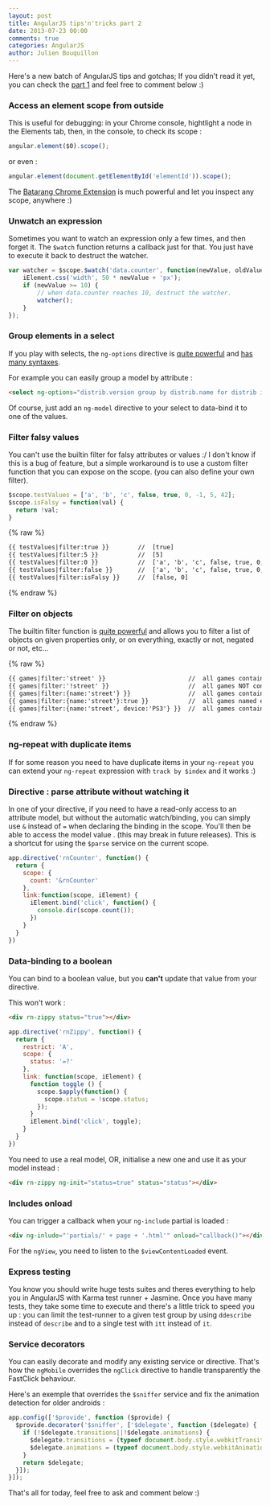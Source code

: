 ```yaml
---
layout: post
title: AngularJS tips'n'tricks part 2
date: 2013-07-23 00:00
comments: true
categories: AngularJS
author: Julien Bouquillon
---
```


Here's a new batch of AngularJS tips and gotchas; If you didn't read it yet, you can check the [part 1](http://blog.revolunet.com/blog/2013/05/01/angular-tips-n-tricks/) and feel free to comment below :)

### Access an element scope from outside

This is useful for debugging: in your Chrome console, hightlight a node in the Elements tab, then, in the console, to check its scope :

```js
angular.element($0).scope();
```
or even :
```js
angular.element(document.getElementById('elementId')).scope();
```

The [Batarang Chrome Extension](https://chrome.google.com/webstore/detail/angularjs-batarang/ighdmehidhipcmcojjgiloacoafjmpfk?utm_source=chrome-ntp-icon) is much powerful and let you inspect any scope, anywhere :)

### Unwatch an expression

Sometimes you want to watch an expression only a few times, and then forget it. The `$watch` function returns a callback just for that. You just have to execute it back to destruct the watcher.

```js
var watcher = $scope.$watch('data.counter', function(newValue, oldValue) {
    iElement.css('width', 50 * newValue + 'px');
    if (newValue >= 10) {
        // when data.counter reaches 10, destruct the watcher.
        watcher();
    }
});
```

### Group elements in a select

If you play with selects, the `ng-options` directive is [quite powerful](http://docs.angularjs.org/api/ng.directive:select) and [has many syntaxes](http://odetocode.com/blogs/scott/archive/2013/06/19/using-ngoptions-in-angularjs.aspx).

For example you can easily group a model by attribute :

```html
<select ng-options="distrib.version group by distrib.name for distrib in distribs"></select>
```

Of course, just add an `ng-model` directive to your select to data-bind it to one of the values.

### Filter falsy values

You can't use the builtin filter for falsy attributes or values :/ I don't know if this is a bug of feature, but a simple workaround is to use a custom filter function that you can expose on the scope. (you can also define your own filter).

```js
$scope.testValues = ['a', 'b', 'c', false, true, 0, -1, 5, 42];
$scope.isFalsy = function(val) {
  return !val;
}
```
{% raw %}
```html
{{ testValues|filter:true }}        //  [true]
{{ testValues|filter:5 }}           //  [5]
{{ testValues|filter:0 }}           //  ['a', 'b', 'c', false, true, 0, -1, 5, 42]
{{ testValues|filter:false }}       //  ['a', 'b', 'c', false, true, 0, -1, 5, 42]
{{ testValues|filter:isFalsy }}     //  [false, 0]
```
{% endraw %}


### Filter on objects

The builtin filter function is [quite powerful](http://code.angularjs.org/1.1.5/docs/api/ng.filter:filter) and allows you to filter a list of objects on given properties only, or on everything, exactly or not, negated or not, etc...

{% raw %}
```html
{{ games|filter:'street' }}                       //  all games containing "street" in any property
{{ games|filter:'!street' }}                      //  all games NOT containing "street" in any property
{{ games|filter:{name:'street'} }}                //  all games containing "street" in their name
{{ games|filter:{name:'street'}:true }}           //  all games named exactly "street"
{{ games|filter:{name:'street', device:'PS3'} }}  //  all games containing "street" in their name and PS3 in their device
```
{% endraw %}

### ng-repeat with duplicate items

If for some reason you need to have duplicate items in your `ng-repeat` you can extend your `ng-repeat` expression with `track by $index` and it works :)

### Directive : parse attribute without watching it

In one of your directive, if you need to have a read-only access to an attribute model, but without the automatic watch/binding, you can simply use `&` instead of `=` when declaring the binding in the scope. You'll then be able to access the model value . (this may break in future releases). This is a shortcut for using the `$parse` service on the current scope.

```js
app.directive('rnCounter', function() {
  return {
    scope: {
      count: '&rnCounter'
    },
    link:function(scope, iElement) {
      iElement.bind('click', function() {
        console.dir(scope.count());
      })
    }
  }
})
```

### Data-binding to a boolean

You can bind to a boolean value, but you **can't** update that value from your directive.

This won't work :
```html
<div rn-zippy status="true"></div>
```

```js
app.directive('rnZippy', function() {
  return {
    restrict: 'A',
    scope: {
      status: '=?'
    },
    link: function(scope, iElement) {
      function toggle () {
        scope.$apply(function() {
          scope.status = !scope.status;  
        });
      }
      iElement.bind('click', toggle);
    }
  }
})
```


You need to use a real model, OR, initialise a new one and use it as your model instead :
```html
<div rn-zippy ng-init="status=true" status="status"></div>
```

### Includes onload

You can trigger a callback when your `ng-include` partial is loaded :
```html
<div ng-inlude="'partials/' + page + '.html'" onload="callback()"></div>
```

For the `ngView`, you need to listen to the `$viewContentLoaded` event.


### Express testing

You know you should write huge tests suites and theres everything to help you in AngularJS with Karma test runner + Jasmine. Once you have many tests, they take some time to execute and there's a little trick to speed you up : you can limit the test-runner to a given test group by using `ddescribe` instead of `describe` and to a single test with `itt` instead of `it`.

### Service decorators

You can easily decorate and modify any existing service or directive. That's how the `ngMobile` overrides the `ngClick` directive to handle transparently the FastClick behaviour.

Here's an exemple that overrides the `$sniffer` service and fix the animation detection for older androids : 

```js
app.config(['$provide', function ($provide) {
  $provide.decorator('$sniffer', ['$delegate', function ($delegate) {
    if (!$delegate.transitions||!$delegate.animations) {
      $delegate.transitions = (typeof document.body.style.webkitTransition=== 'string'); 
      $delegate.animations = (typeof document.body.style.webkitAnimation === 'string'); 
    }
    return $delegate;
  }]);
}]);
```

That's all for today, feel free to ask and comment below :)
